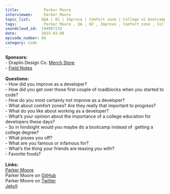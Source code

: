 ```yaml
--- 
title:           Parker Moore 
interviewee:     Parker Moore 
topic_list:     Q&A | 02 | Improve | Comfort zone | College vs bootcamp | Carelessness | Infamous
tags:            Parker Moore , QA , 02 , Improve , Comfort zone , College vs bootcamp , Carelessness , Infamous
soundcloud_id:  194987233
date:           2015-03-09
episode_number: 66
category: Code
---
```


<p class="show_notes_display"><b>Sponsors:<br></b>- Draplin Design Co. <a rel="nofollow" target="_blank" href="http://draplin.com/merch/">Merch Store</a><br>- <a rel="nofollow" target="_blank" href="http://fieldnotesbrand.com/">Field Notes</a><br><b><br>Questions:</b><br>- How did you improve as a developer?<br>- How did you get over those first couple of roadblocks when you started to code?<br>- How do you most certainly not improve as a developer?<br>- What about comfort zones? Are they really that important to progress?<br>- What do you like about working as a developer?<br>- What’s your opinion about the importance of a college education for developers these days?<br>- So in hindsight would you maybe do a bootcamp instead of  getting a college degree?<br>- What pisses you off?<br>- What are you famous or infamous for?<br>- What’s the thing your friends are teasing you with?<br>- Favorite foods?<br><br><b>Links:</b><br><a rel="nofollow" target="_blank" href="https://byparker.com/">Parker Moore</a><br>Parker Moore on <a rel="nofollow" target="_blank" href="https://github.com/parkr">GitHub</a><br>Parker Moore on <a rel="nofollow" target="_blank" href="https://twitter.com/parkr">Twitter</a><br><a rel="nofollow" target="_blank" href="http://jekyllrb.com/">Jekyll</a><br><br></p>
